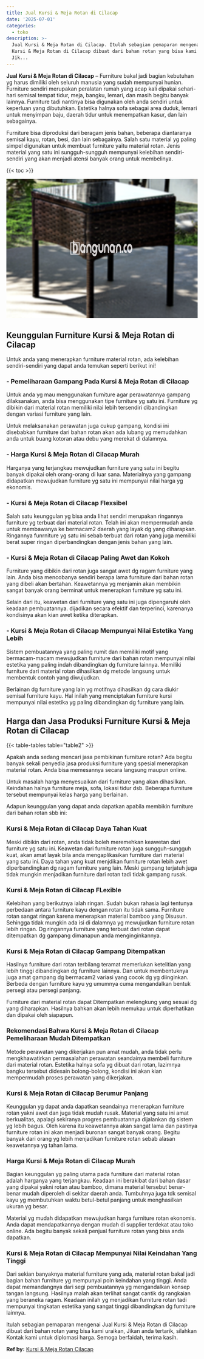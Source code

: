 ```yaml
---
title: Jual Kursi & Meja Rotan di Cilacap
date: '2025-07-01'
categories:
  - toko
description: >-
  Jual Kursi & Meja Rotan di Cilacap. Itulah sebagian pemaparan mengenai Jual
  Kursi & Meja Rotan di Cilacap dibuat dari bahan rotan yang bisa kami uraikan,
  Jik...
---
```


**Jual Kursi & Meja Rotan di Cilacap** – Furniture bakal jadi bagian kebutuhan yg harus dimiliki oleh seluruh manusia yang sudah mempunyai hunian. Furniture sendiri merupakan peralatan rumah yang acap kali dipakai sehari-hari semisal tempat tidur, meja, bangku, lemari, dan masih begitu banyak lainnya. Furniture tadi nantinya bisa digunakan oleh anda sendiri untuk keperluan yang dibutuhkan. Estetika halnya sofa sebagai area duduk, lemari untuk menyimpan baju, daerah tidur untuk menempatkan kasur, dan lain sebagainya.

Furniture bisa diproduksi dari beragam jenis bahan, beberapa diantaranya semisal kayu, rotan, besi, dan lain sebagainya. Salah satu material yg paling simpel digunakan untuk membuat furniture yaitu material rotan. Jenis material yang satu ini sungguh-sungguh mempunyai kelebihan sendiri-sendiri yang akan menjadi atensi banyak orang untuk membelinya.

{{< toc >}}

![Jual Kursi & Meja Rotan di Cilacap](/images/kursi-meja-rotan-murah04.png)

## Keunggulan Furniture Kursi & Meja Rotan di Cilacap

Untuk anda yang menerapkan furniture material rotan, ada kelebihan sendiri-sendiri yang dapat anda temukan seperti berikut ini!

### \- Pemeliharaan Gampang Pada Kursi & Meja Rotan di Cilacap

Untuk anda yg mau menggunakan furniture agar perawatannya gampang dilaksanakan, anda bisa menggunakan tipe furniture yg satu ini. Furniture yg dibikin dari material rotan memiliki nilai lebih tersendiri dibandingkan dengan variasi furniture yang lain.

Untuk melaksanakan perawatan juga cukup gampang, kondisi ini disebabkan furniture dari bahan rotan akan ada lubang yg memudahkan anda untuk buang kotoran atau debu yang merekat di dalamnya.

### \- Harga Kursi & Meja Rotan di Cilacap Murah

Harganya yang terjangkau mewujudkan furniture yang satu ini begitu banyak dipakai oleh orang-orang di luar sana. Materialnya yang gampang didapatkan mewujudkan furniture yg satu ini mempunyai nilai harga yg ekonomis.

### \- Kursi & Meja Rotan di Cilacap Flexsibel

Salah satu keunggulan yg bisa anda lihat sendiri merupakan ringannya furniture yg terbuat dari material rotan. Telah ini akan mempermudah anda untuk membawanya ke bermacam2 daerah yang layak dg yang diharapkan. Ringannya funrniture yg satu ini sebab terbuat dari rotan yang juga memiliki berat super ringan diperbandingkan dengan jenis bahan yang lain.

### \- Kursi & Meja Rotan di Cilacap Paling Awet dan Kokoh

Furniture yang dibikin dari rotan juga sangat awet dg ragam furniture yang lain. Anda bisa mencobanya sendiri berapa lama furniture dari bahan rotan yang dibeli akan bertahan. Keawetannya yg menjamin akan membikin sangat banyak orang berminat untuk menerapkan furniture yg satu ini.

Selain dari itu, keawetan dari furniture yang satu ini juga dipengaruhi oleh keadaan pembuatannya. dijadikan secara efektif dan terperinci, karenanya kondisinya akan kian awet ketika diterapkan.

### \- Kursi & Meja Rotan di Cilacap Mempunyai Nilai Estetika Yang Lebih

Sistem pembuatannya yang paling rumit dan memiliki motif yang bermacam-macam mewujudkan furniture dari bahan rotan mempunyai nilai estetika yang paling indah dibandingkan dg furniture lainnya. Memiliki furniture dari material rotan dihasilkan dg metode langsung untuk membentuk contoh yang diwujudkan.

Berlainan dg furniture yang lain yg motifnya dihasilkan dg cara diukir semisal furniture kayu. Hal inilah yang menciptakan furniture kursi mempunyai nilai estetika yg paling dibandingkan dg furniture yang lain.

## Harga dan Jasa Produksi Furniture Kursi & Meja Rotan di Cilacap

{{< table-tables table="table2" >}}

Apakah anda sedang mencari jasa pembikinan furniture rotan? Ada begitu banyak sekali penyedia jasa produksi furniture yang spesial menerapkan material rotan. Anda bisa memesannya secara langsung maupun online.

Untuk masalah harga menyesuaikan dari furniture yang akan dihasilkan. Keindahan halnya furniture meja, sofa, lokasi tidur dsb. Beberapa furniture tersebut mempunyai kelas harga yang berlainan.

Adapun keunggulan yang dapat anda dapatkan apabila membikin furniture dari bahan rotan sbb ini:

### Kursi & Meja Rotan di Cilacap Daya Tahan Kuat

Meski dibikin dari rotan, anda tidak boleh meremehkan keawetan dari furniture yg satu ini. Keawetan dari furniture rotan juga sungguh-sungguh kuat, akan amat layak bila anda mengaplikasikan furniture dari material yang satu ini. Daya tahan yang kuat menjdikan furniture rotan lebih awet diperbandingkan dg ragam furniture yang lain. Meski gampang terjatuh juga tidak mungkin menjadikan furniture dari rotan tadi tidak gampang rusak.

### Kursi & Meja Rotan di Cilacap FLexible

Kelebihan yang berikutnya ialah ringan. Sudah bukan rahasia lagi tentunya perbedaan antara furniture kayu dengan rotan itu tidak sama. Furniture rotan sangat ringan karena menerapkan material bamboo yang Disusun. Sehingga tidak mungkin ada isi di dalamnya yg mewujudkan furniture rotan lebih ringan. Dg ringannya furniture yang terbuat dari rotan dapat ditempatkan dg gampang dimanapun anda menginginkannya.

### Kursi & Meja Rotan di Cilacap Gampang Ditempatkan

Hasilnya furniture dari rotan terbilang teramat memerlukan ketelitian yang lebih tinggi dibandingkan dg furniture lainnya. Dan untuk membentuknya juga amat gampang dg bermacam2 variasi yang cocok dg yg diinginkan. Berbeda dengan furniture kayu yg umumnya cuma mengandalkan bentuk persegi atau persegi panjang.

Furniture dari material rotan dapat Ditempatkan melengkung yang sesuai dg yang diharapkan. Hasilnya bahkan akan lebih memukau untuk diperhatikan dan dipakai oleh siapapun.

### Rekomendasi Bahwa Kursi & Meja Rotan di Cilacap Pemeliharaan Mudah Ditempatkan

Metode perawatan yang dikerjakan pun amat mudah, anda tidak perlu mengkhawatirkan permasalahan perawatan seandainya membeli furniture dari material rotan. Estetika halnya sofa yg dibuat dari rotan, lazimnya bangku tersebut didesain bolong-bolong, kondisi ini akan kian mempermudah proses perawatan yang dikerjakan.

### Kursi & Meja Rotan di Cilacap Berumur Panjang

Keunggulan yg dapat anda dapatkan seandainya menerapkan furniture rotan yakni awet dan juga tidak mudah rusak. Material yang satu ini amat berkualitas, apalagi sekiranya progres pembuatannya dijalankan dg sistem yg lebih bagus. Oleh karena itu keawetannya akan sangat lama dan pastinya furniture rotan ini akan menjadi buronan sangat banyak orang. Begitu banyak dari orang yg lebih menjadikan furniture rotan sebab alasan keawetannya yg tahan lama.

### Harga Kursi & Meja Rotan di Cilacap Murah

Bagian keunggulan yg paling utama pada furniture dari material rotan adalah harganya yang terjangkau. Keadaan ini berakibat dari bahan dasar yang dipakai yakni rotan atau bamboo, dimana material tersebut benar-benar mudah diperoleh di sekitar daerah anda. Tumbuhnya juga tdk semisal kayu yg membutuhkan waktu betul-betul panjang untuk menghasilkan ukuran yg besar.

Material yg mudah didapatkan mewujudkan harga furniture rotan ekonomis. Anda dapat mendapatkannya dengan mudah di supplier terdekat atau toko online. Ada begitu banyak sekali penjual furniture rotan yang bisa anda dapatkan.

### Kursi & Meja Rotan di Cilacap Mempunyai Nilai Keindahan Yang Tinggi

Dari sekian banyaknya material furniture yang ada, material rotan bakal jadi bagian bahan furniture yg mempunyai poin keindahan yang tinggi. Anda dapat memandangnya dari segi pembuatannya yg mengandalkan konsep tangan langsung. Hasilnya malah akan terlihat sangat cantik dg rangkaian yang beraneka ragam. Keadaan inilah yg menjadikan furniture rotan tadi mempunyai tingkatan estetika yang sangat tinggi dibandingkan dg furniture lainnya.

Itulah sebagian pemaparan mengenai Jual Kursi & Meja Rotan di Cilacap dibuat dari bahan rotan yang bisa kami uraikan, Jikan anda tertarik, silahkan Kontak kami untuk diplomasi harga. Semoga berfaidah, terima kasih.

**Ref by:** [Kursi & Meja Rotan Cilacap](https://id.wikipedia.org/wiki/Kursi)
